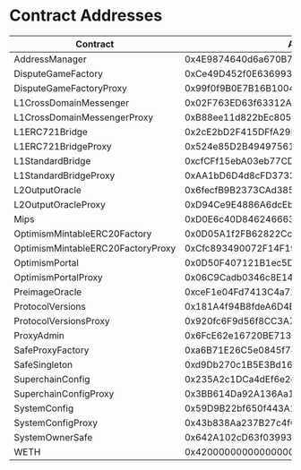 # Contract Addresses

| Contract                          | Address                                    |
| --------------------------------- | ------------------------------------------ |
| AddressManager                    | 0x4E9874640d6a670B7F4c7A1370bC303Bb46F360f |
| DisputeGameFactory                | 0xCe49D452f0E6369930691d1003db7b40720E4917 |
| DisputeGameFactoryProxy           | 0x99f0f9B0E7B16B10042E0935CE34F2fCebBE13C1 |
| L1CrossDomainMessenger            | 0x02F763ED63f63312A6AE61ca202c7184853ed2C1 |
| L1CrossDomainMessengerProxy       | 0xB88ee11d822bEc8055f19711458dE8593E7117A3 |
| L1ERC721Bridge                    | 0x2cE2bD2F415DFfA29DB6284FF70Aa360F58cE30a |
| L1ERC721BridgeProxy               | 0x524e85D2B49497561c53EFEB4B126Aa63883B480 |
| L1StandardBridge                  | 0xcfCFf15ebA03eb77CD28caDFcB3853AC09bDa6d4 |
| L1StandardBridgeProxy             | 0xAA1bD6D4d8cFD37330a917bc678CB38BEFAf44E6 |
| L2OutputOracle                    | 0x6fecfB9B2373CAd385ba497ae46cD9C967C9B5E1 |
| L2OutputOracleProxy               | 0xD94Ce9E4886A6dcEbC7cF993f4b38F5276516643 |
| Mips                              | 0xD0E6c40D8462466633BAa2d24796d788A08b2e9F |
| OptimismMintableERC20Factory      | 0x0D05A1f2FB62822Cc1c715Cb96518F8e4F6b4866 |
| OptimismMintableERC20FactoryProxy | 0xCfc893490072F14F19ed6dF2b0d985f908ACEE50 |
| OptimismPortal                    | 0x0D50F407121B1ec5D0E6d1c1f60F8B070AaA574D |
| OptimismPortalProxy               | 0x06C9Cadb0346c8E142fb8299cEF3EB5120d4c9b6 |
| PreimageOracle                    | 0xceF1e04Fd7413C4a7287DF9099Ac57EEd48fB8f2 |
| ProtocolVersions                  | 0x181A4f94B8fdeA6D4B8Afb300C766ebC5EDe5905 |
| ProtocolVersionsProxy             | 0x920fc6F9d56f8CC3A70D159A9F42899487bdB363 |
| ProxyAdmin                        | 0x6FcE62e16720BE713e77C954d6f1e6bC8B8d9F48 |
| SafeProxyFactory                  | 0xa6B71E26C5e0845f74c812102Ca7114b6a896AB2 |
| SafeSingleton                     | 0xd9Db270c1B5E3Bd161E8c8503c55cEABeE709552 |
| SuperchainConfig                  | 0x235A2c1DCa4dEf6e2daad832606a6166DEE8D2F1 |
| SuperchainConfigProxy             | 0x3BB614Da92A136Aa14912713F713b3Fa6d6176fE |
| SystemConfig                      | 0x59D9B22bf650f443A12bfDfaf24c97Ab929456ab |
| SystemConfigProxy                 | 0x43b838Aa237B27c4fC953E591594CEBb1CA2817F |
| SystemOwnerSafe                   | 0x642A102cD63f039930f99b4657f41Fd4AD7699d6 |
| WETH                              | 0x4200000000000000000000000000000000000006 |
